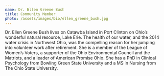 ```yaml
---
name: Dr. Ellen Greene Bush
title: Community Member  
photo: /assets/images/bio/ellen_greene_bush.jpg
---
```

Dr. Ellen Greene Bush lives on Catawba Island in Port Clinton on Ohio’s wonderful natural resource, Lake Erie.  The health of our water, and the 2014 water crisis in Northwest Ohio, was the compelling reason for her jumping into volunteer work after retirement.  She is a member of the League of Women’s Voters, a supporter of the Ohio Environmental Council and the Matriots, and a leader of American Promise Ohio.  She has a PhD in Clinical Psychology from Bowling Green State University and a MS in Nursing from The Ohio State University.
